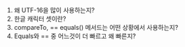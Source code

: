 1) 왜 UTF-16을 많이 사용하는지?
2) 한글 캐릭터 셋이란?
3) compareTo, == equals() 메서드는 어떤 상황에서 사용하는지?
4) Equals와 == 중 어느것이 더 빠르고 왜 빠른지?
